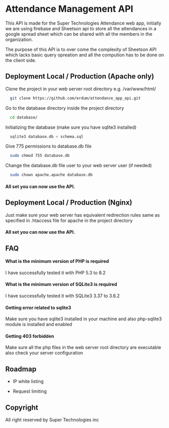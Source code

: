 
# Attendance Management API

This API is made for the Super Technologies Attendance web app, initially we are using firebase and Sheetson api to store all the attendances in a google spread sheet which can be shared with all the members in the organization.

The purpose of this API is to over come the complexity of Sheetson API which lacks basic query opreation and all the compution has to be done on the client side.

## Deployment Local / Production (Apache only)

Clone the project in your web server root directory e.g. /var/www/html/

```bash
  git clone https://github.com/erdum/attendance_app_api.git
```

Go to the database directory inside the project directory

```bash
  cd database/
```

Initializing the database (make sure you have sqlite3 installed)

```bash
  sqlite3 database.db < schema.sql
```

Give 775 permissions to database.db file

```bash
  sudo chmod 755 database.db
```

Change the database.db file user to your web server user (if needed)

```bash
  sudo chown apache.apache database.db
```

#### All set you can now use the API.

## Deployment Local / Production (Nginx)

Just make sure your web server has equivalent redirection rules same as specified in .htaccess file for apache in the project directory

#### All set you can now use the API.
## FAQ

#### What is the minimum version of PHP is required

I have successfully tested it with PHP 5.3 to 8.2

#### What is the minimum version of SQLite3 is required

I have successfully tested it with SQLite3 3.37 to 3.6.2

#### Getting error related to sqlite3

Make sure you have sqlite3 installed in your machine and also php-sqlite3 module is installed and enabled

#### Getting 403 forbidden

Make sure all the php files in the web server root directory are executable also check your server configuration


## Roadmap

- IP white listing

- Request limiting


## Copyright

All right reserved by Super Technologies inc

